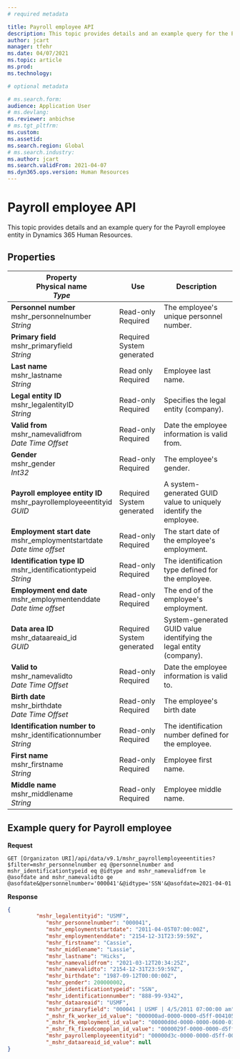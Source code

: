 ```yaml
---
# required metadata

title: Payroll employee API
description: This topic provides details and an example query for the Payroll employee entity in Dynamics 365 Human Resources.
author: jcart
manager: tfehr
ms.date: 04/07/2021
ms.topic: article
ms.prod: 
ms.technology: 

# optional metadata

# ms.search.form: 
audience: Application User
# ms.devlang: 
ms.reviewer: anbichse
# ms.tgt_pltfrm: 
ms.custom: 
ms.assetid: 
ms.search.region: Global
# ms.search.industry: 
ms.author: jcart
ms.search.validFrom: 2021-04-07
ms.dyn365.ops.version: Human Resources
---
```


# Payroll employee API

This topic provides details and an example query for the Payroll employee entity in Dynamics 365 Human Resources.

## Properties

| Property<br>**Physical name**<br>***Type*** | Use | Description |
| --- | --- | --- |
| **Personnel number**<br>mshr_personnelnumber<br>*String* | Read-only<br>Required | The employee's unique personnel number. |
| **Primary field**<br>mshr_primaryfield<br>*String* | Required<br>System generated |  |
| **Last name**<br>mshr_lastname<br>*String* | Read only<br>Required | Employee last name. |
| **Legal entity ID**<br>mshr_legalentityID<br>*String* | Read-only<br>Required | Specifies the legal entity (company). |
| **Valid from**<br>mshr_namevalidfrom<br>*Date Time Offset* | Read-only <br>Required | Date the employee information is valid from.  |
| **Gender**<br>mshr_gender<br>*Int32* | Read-only<br>Required | The employee's gender. |
| **Payroll employee entity ID**<br>mshr_payrollemployeeentityid<br>*GUID* | Required<br>System generated | A system-generated GUID value to uniquely identify the employee. |
| **Employment start date**<br>mshr_employmentstartdate<br>*Date time offset* | Read-only<br>Required | The start date of the employee's employment. |
| **Identification type ID**<br>mshr_identificationtypeid<br>*String* |Read-only<br>Required | The identification type defined for the employee. |
| **Employment end date**<br>mshr_employmentenddate<br>*Date time offset* | Read-only<br>Required |The end of the employee's employment.  |
| **Data area ID**<br>mshr_dataareaid_id<br>*GUID* | Required <br>System generated | System-generated GUID value identifying the legal entity (company). |
| **Valid to**<br>mshr_namevalidto<br>*Date Time Offset* |  Read-only<br>Required | Date the employee information is valid to. |
| **Birth date**<br>mshr_birthdate<br>*Date Time Offset* | Read-only <br>Required | The employee's birth date |
| **Identification number to**<br>mshr_identificationnumber<br>*String* | Read-only <br>Required |The identification number defined for the employee.  |
| **First name**<br>mshr_firstname<br>*String* | Read-only<br>Required | Employee first name. |
| **Middle name**<br>mshr_middlename<br>*String* | Read-only<br>Required |Employee middle name.  |

## Example query for Payroll employee

**Request**

```http
GET [Organizaton URI]/api/data/v9.1/mshr_payrollemployeeentities?$filter=mshr_personnelnumber eq @personnelnumber and mshr_identificationtypeid eq @idtype and mshr_namevalidfrom le @asofdate and mshr_namevalidto ge @asofdate&@personnelnumber='000041'&@idtype='SSN'&@asofdate=2021-04-01
```

**Response**

```json
{
	     "mshr_legalentityid": "USMF",
            "mshr_personnelnumber": "000041",
            "mshr_employmentstartdate": "2011-04-05T07:00:00Z",
            "mshr_employmentenddate": "2154-12-31T23:59:59Z",
            "mshr_firstname": "Cassie",
            "mshr_middlename": "Lassie",
            "mshr_lastname": "Hicks",
            "mshr_namevalidfrom": "2021-03-12T20:34:25Z",
            "mshr_namevalidto": "2154-12-31T23:59:59Z",
            "mshr_birthdate": "1987-09-12T00:00:00Z",
            "mshr_gender": 200000002,
            "mshr_identificationtypeid": "SSN",
            "mshr_identificationnumber": "888-99-9342",
            "mshr_dataareaid": "USMF",
            "mshr_primaryfield": "000041 | USMF | 4/5/2011 07:00:00 am",
            "_mshr_fk_worker_id_value": "000000ad-0000-0000-d5ff-004105000000",
            "_mshr_fk_employment_id_value": "00000d0d-0000-0000-0600-014105000000",
            "_mshr_fk_fixedcompplan_id_value": "0000029f-0000-0000-d5ff-004105000000",
            "mshr_payrollemployeeentityid": "00000d3c-0000-0000-d5ff-004105000000",
            "_mshr_dataareaid_id_value": null
}
```
